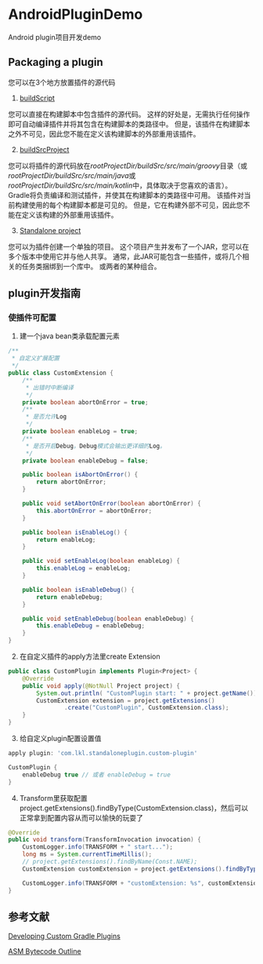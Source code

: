 # AndroidPluginDemo
Android plugin项目开发demo

## Packaging a plugin

您可以在3个地方放置插件的源代码

1. [buildScript](docs/buildScript.md)

您可以直接在构建脚本中包含插件的源代码。 这样的好处是，无需执行任何操作即可自动编译插件并将其包含在构建脚本的类路径中。 但是，该插件在构建脚本之外不可见，因此您不能在定义该构建脚本的外部重用该插件。

2. [buildSrcProject](docs/buildSrcProject.md)

您可以将插件的源代码放在*rootProjectDir/buildSrc/src/main/groovy*目录（或*rootProjectDir/buildSrc/src/main/java*或*rootProjectDir/buildSrc/src/main/kotlin*中，具体取决于您喜欢的语言）。 Gradle将负责编译和测试插件，并使其在构建脚本的类路径中可用。 该插件对当前构建使用的每个构建脚本都是可见的。 但是，它在构建外部不可见，因此您不能在定义该构建的外部重用该插件。

3. [Standalone project](docs/standaloneProject.md)

您可以为插件创建一个单独的项目。 这个项目产生并发布了一个JAR，您可以在多个版本中使用它并与他人共享。 通常，此JAR可能包含一些插件，或将几个相关的任务类捆绑到一个库中。 或两者的某种组合。

## plugin开发指南

### 使插件可配置

1. 建一个java bean类承载配置元素
```java
/**
 * 自定义扩展配置
 */
public class CustomExtension {
    /**
     * 出错时中断编译
     */
    private boolean abortOnError = true;
    /**
     * 是否允许Log
     */
    private boolean enableLog = true;
    /**
     * 是否开启Debug。Debug模式会输出更详细的Log。
     */
    private boolean enableDebug = false;

    public boolean isAbortOnError() {
        return abortOnError;
    }

    public void setAbortOnError(boolean abortOnError) {
        this.abortOnError = abortOnError;
    }

    public boolean isEnableLog() {
        return enableLog;
    }

    public void setEnableLog(boolean enableLog) {
        this.enableLog = enableLog;
    }

    public boolean isEnableDebug() {
        return enableDebug;
    }

    public void setEnableDebug(boolean enableDebug) {
        this.enableDebug = enableDebug;
    }
}
```
2. 在自定义插件的apply方法里create Extension
```java
public class CustomPlugin implements Plugin<Project> {
    @Override
    public void apply(@NotNull Project project) {
        System.out.println( "CustomPlugin start: " + project.getName());
        CustomExtension extension = project.getExtensions()
                .create("CustomPlugin", CustomExtension.class);
    }
}
```
3. 给自定义plugin配置设置值
```groovy
apply plugin: 'com.lkl.standaloneplugin.custom-plugin'

CustomPlugin {
    enableDebug true // 或者 enableDebug = true
}
```
4. Transform里获取配置 project.getExtensions().findByType(CustomExtension.class)，然后可以正常拿到配置内容从而可以愉快的玩耍了
```java
@Override
public void transform(TransformInvocation invocation) {
    CustomLogger.info(TRANSFORM + " start...");
    long ms = System.currentTimeMillis();
    // project.getExtensions().findByName(Const.NAME);
    CustomExtension customExtension = project.getExtensions().findByType(CustomExtension.class);

    CustomLogger.info(TRANSFORM + "customExtension: %s", customExtension.toString());
}
```
## 参考文献
[Developing Custom Gradle Plugins](https://docs.gradle.org/5.6.4/userguide/custom_plugins.html)

[ASM Bytecode Outline](https://plugins.jetbrains.com/plugin/5918-asm-bytecode-outline)